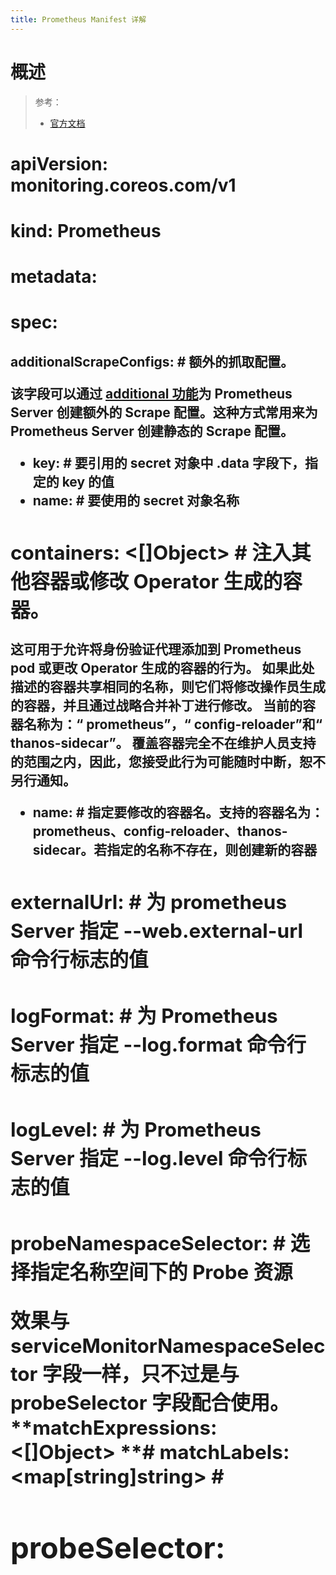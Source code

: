 ```yaml
---
title: Prometheus Manifest 详解
---
```


# 概述

> 参考：
> - [官方文档](https://github.com/prometheus-operator/prometheus-operator/blob/master/Documentation/api.md#prometheus)

# apiVersion: monitoring.coreos.com/v1

# kind: Prometheus

# metadata:

# spec:

## additionalScrapeConfigs: <Object> # 额外的抓取配置。

该字段可以通过 [additional 功能](.md)为 Prometheus Server 创建额外的 Scrape 配置。这种方式常用来为 Prometheus Server 创建静态的 Scrape 配置。

- **key: <STRING>** # 要引用的 secret 对象中 .data 字段下，指定的 key 的值
- **name:<STRING>** # 要使用的 secret 对象名称

## containers: <\[]Object> # 注入其他容器或修改 Operator 生成的容器。

这可用于允许将身份验证代理添加到 Prometheus pod 或更改 Operator 生成的容器的行为。 如果此处描述的容器共享相同的名称，则它们将修改操作员生成的容器，并且通过战略合并补丁进行修改。 当前的容器名称为：“ prometheus”，“ config-reloader”和“ thanos-sidecar”。 覆盖容器完全不在维护人员支持的范围之内，因此，您接受此行为可能随时中断，恕不另行通知。

- **name: <STRING>** # 指定要修改的容器名。支持的容器名为：prometheus、config-reloader、thanos-sidecar。若指定的名称不存在，则创建新的容器

## externalUrl: <STRING> # 为 prometheus Server 指定 --web.external-url 命令行标志的值

## logFormat: <STRING> # 为 Prometheus Server 指定 --log.format 命令行标志的值

## logLevel: <STRING> # 为 Prometheus Server 指定 --log.level 命令行标志的值

## probeNamespaceSelector: <Object> # 选择指定名称空间下的 Probe 资源

效果与 serviceMonitorNamespaceSelector 字段一样，只不过是与 probeSelector 字段配合使用。
**matchExpressions: <\[]Object> **#&#x20;
**matchLabels: \<map\[string]string>** #

## probeSelector: <Object> # 通过 Probe 资源发现待采集目标

为 Prometheus Server 发现想要抓取指标的目标。效果与 serviceMonitorSelector 字段一样，只不过是发现 Probe 资源。
**matchExpressions: <\[]Object> **#&#x20;
**matchLabels: \<map\[string]string>** #

## resources: # 与 pod 资源下的同名字段功能一样。Note:该字段下的内容仅对 prometheus 容器生效。

## retention: <STRING> # 为 Prometheus Server 指定 --storage.tsdb.retention.time 命令行标志

## serviceMonitorNamespaceSelector: <Object> # 选择指定名称空间下的 ServiceMonitoring 资源

通过[标签选择器](Label%20and%20Selector(标签和选择器).md 容器编排系统/1.API、Resource(资源)、Object(对象)/Label and Selector(标签和选择器).md)，匹配出指定的名称空间，该名称空间将会被 serviceMonitorSelector 字段使用，serviceMonitorSelector 将会从匹配到的名称空间中发现 ServiceMonitor 资源。
若该字段值为 `nil`，则仅从 Prometheus 对象所在名称空间中发现 ServiceMonitor 资源。
**matchExpressions: <\[]Object> **#&#x20;
**matchLabels: \<map\[string]string>** #

## serviceMonitorSelector: <Object> # 通过 ServiceMonitor 资源发现待采集目标

为 Prometheus Server 发现想要抓取指标的目标。

通过[标签选择器](Label%20and%20Selector(标签和选择器).md 容器编排系统/1.API、Resource(资源)、Object(对象)/Label and Selector(标签和选择器).md)，匹配出指定的 ServiceMontior 资源。serviceMonitorSelector 会从 probeNamespaceSelector 字段定义的名称空间中，查找 Service Monitor 资源，并获取其中的信息，以便转换为 Prometheus Server 的配置文件中 scrape_config 字段的内容。

若该字段值为 `{}`，则发现所有 ServiceMonitor 资源。否则可以根据匹配规则，选择指定的 ServiceMonitor。
**matchExpressions: <\[]Object>** # matchExpressions is a list of label selector requirements. The requirements are ANDed.
**matchLabels: \<map\[STRING]STRING>** # matchLabels is a map of {key,value} pairs. A single {key,value} in the matchLabels map is equivalent to an element of matchExpressions, whose key field is "key", the operator is "In", and the values array contains only "value". The requirements are ANDed.

## storage: <Object> # 定义 Prometheus 的存储方式。

## volumeMounts: <\[]Object> # 与 pod 资源下的同名字段功能一样。

用于指定 volume 的挂载路径。Note：该字段内容只对 prometheus 容器生效

## volmues: <\[]Object> # 与 pod 资源下的同名字段功能一样。用于指定一个 volume 。
